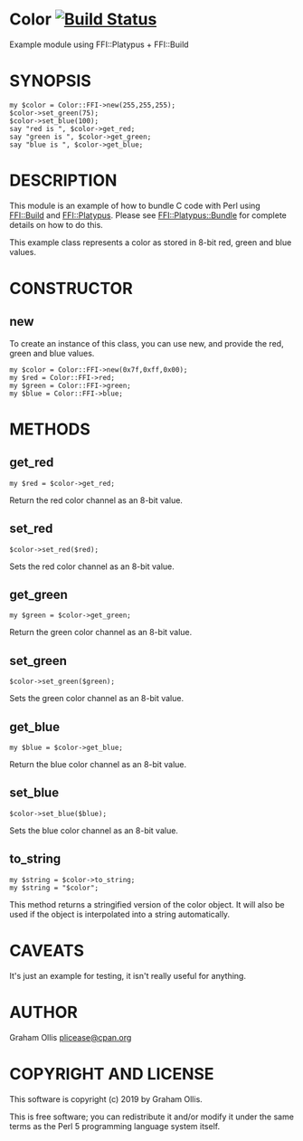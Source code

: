 # Color [![Build Status](https://secure.travis-ci.org/plicease/Color.png)](http://travis-ci.org/plicease/Color)

Example module using FFI::Platypus + FFI::Build

# SYNOPSIS

    my $color = Color::FFI->new(255,255,255);
    $color->set_green(75);
    $color->set_blue(100);
    say "red is ", $color->get_red;
    say "green is ", $color->get_green;
    say "blue is ", $color->get_blue;

# DESCRIPTION

This module is an example of how to bundle C code with Perl using
[FFI::Build](https://metacpan.org/pod/FFI::Build) and [FFI::Platypus](https://metacpan.org/pod/FFI::Platypus).  Please see [FFI::Platypus::Bundle](https://metacpan.org/pod/FFI::Platypus::Bundle)
for complete details on how to do this.

This example class represents a color as stored in 8-bit red, green
and blue values.

# CONSTRUCTOR

## new

To create an instance of this class, you can use new, and provide the
red, green and blue values.

    my $color = Color::FFI->new(0x7f,0xff,0x00);
    my $red = Color::FFI->red;
    my $green = Color::FFI->green;
    my $blue = Color::FFI->blue;

# METHODS

## get\_red

    my $red = $color->get_red;

Return the red color channel as an 8-bit value.

## set\_red

    $color->set_red($red);

Sets the red color channel as an 8-bit value.

## get\_green

    my $green = $color->get_green;

Return the green color channel as an 8-bit value.

## set\_green

    $color->set_green($green);

Sets the green color channel as an 8-bit value.

## get\_blue

    my $blue = $color->get_blue;

Return the blue color channel as an 8-bit value.

## set\_blue

    $color->set_blue($blue);

Sets the blue color channel as an 8-bit value.

## to\_string

    my $string = $color->to_string;
    my $string = "$color";

This method returns a stringified version of the color object.
It will also be used if the object is interpolated into a string
automatically.

# CAVEATS

It's just an example for testing, it isn't really useful for
anything.

# AUTHOR

Graham Ollis <plicease@cpan.org>

# COPYRIGHT AND LICENSE

This software is copyright (c) 2019 by Graham Ollis.

This is free software; you can redistribute it and/or modify it under
the same terms as the Perl 5 programming language system itself.
